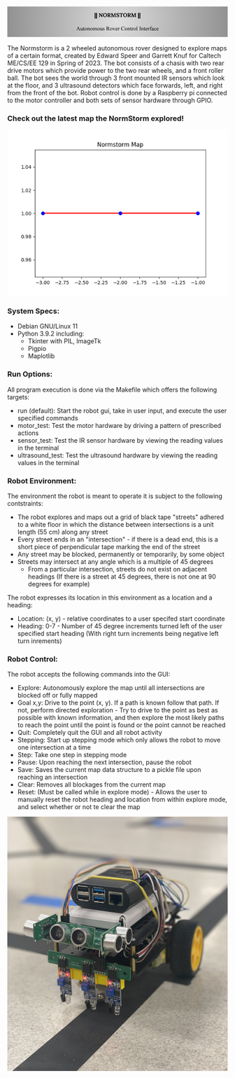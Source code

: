 ![image](interface/images/ns_tbar.png)

The Normstorm is a 2 wheeled autonomous rover designed to explore maps of a certain format, created by Edward Speer and Garrett Knuf for Caltech ME/CS/EE 129 in Spring of 2023. The bot consists of a chasis with two rear drive motors which provide power to the two rear wheels, and a front roller ball. The bot sees the world through 3 front mounted IR sensors which look at the floor, and 3 ultrasound detectors which face forwards, left, and right from the front of the bot. Robot control is done by a Raspberry pi connected to the motor controller and both sets of sensor hardware through GPIO.

### Check out the latest map the NormStorm explored!
![image](interface/images/map.png)

### System Specs:
- Debian GNU/Linux 11
- Python 3.9.2 including:
    - Tkinter with PIL, ImageTk
    - Pigpio
    - Maplotlib

### Run Options:
All program execution is done via the Makefile which offers the following targets:
- run (default): Start the robot gui, take in user input, and execute the user specified commands
- motor_test: Test the motor hardware by driving a pattern of prescribed actions
- sensor_test: Test the IR sensor hardware by viewing the reading values in the terminal
- ultrasound_test: Test the ultrasound hardware by viewing the reading values in the terminal

### Robot Environment:
The environment the robot is meant to operate it is subject to the following contstraints:
- The robot explores and maps out a grid of black tape "streets" adhered to a white floor in which the distance between intersections is a unit length (55 cm) along any street
- Every street ends in an "intersection" - if there is a dead end, this is a short piece of perpendicular tape marking the end of the street
- Any street may be blocked, permanently or temporarily, by some object
- Streets may intersect at any angle which is a multiple of 45 degrees
    - From a particular intersection, streets do not exist on adjacent headings (If there is a street at 45 degrees, there is not one at 90 degrees for example)

The robot expresses its location in this environment as a location and a heading:
- Location: (x, y) - relative coordinates to a user specifed start coordinate
- Heading: 0-7 - Number of 45 degree increments turned left of the user specified start heading (With right turn increments being negative left turn inrements)

### Robot Control:
The robot accepts the following commands into the GUI:
- Explore: Autonomously explore the map until all intersections are blocked off or fully mapped
- Goal x,y: Drive to the point (x, y). If a path is known follow that path. If not, perform directed exploration - Try to drive to the point as best as possible with known information, and then explore the most likely paths to reach the point until the point is found or the point cannot be reached
- Quit: Completely quit the GUI and all robot activity
- Stepping: Start up stepping mode which only allows the robot to move one intersection at a time
- Step: Take one step in stepping mode
- Pause: Upon reaching the next intersection, pause the robot
- Save: Saves the current map data structure to a pickle file upon reaching an intersection
- Clear: Removes all blockages from the current map
- Reset: (Must be called while in explore mode) - Allows the user to manually reset the robot heading and location from within explore mode, and select whether or not te clear the map

![image](interface/images/norman.jpg)
